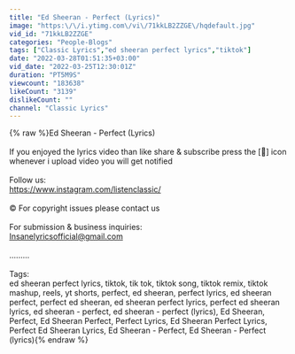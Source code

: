 ```yaml
---
title: "Ed Sheeran - Perfect (Lyrics)"
image: "https:\/\/i.ytimg.com\/vi\/71kkLB2ZZGE\/hqdefault.jpg"
vid_id: "71kkLB2ZZGE"
categories: "People-Blogs"
tags: ["Classic Lyrics","ed sheeran perfect lyrics","tiktok"]
date: "2022-03-28T01:51:35+03:00"
vid_date: "2022-03-25T12:30:01Z"
duration: "PT5M9S"
viewcount: "183638"
likeCount: "3139"
dislikeCount: ""
channel: "Classic Lyrics"
---
```

{% raw %}Ed Sheeran - Perfect (Lyrics)<br /><br />If you enjoyed the lyrics video than like share &amp; subscribe press the [🔔] icon whenever i upload video you will get notified<br /><br />Follow us:<br /><a rel="nofollow" target="blank" href="https://www.instagram.com/listenclassic/">https://www.instagram.com/listenclassic/</a><br /><br />©️ For copyright issues please contact us<br /><br />For submission &amp; business inquiries:<br />Insanelyricsofficial@gmail.com<br /><br />.........<br /><br />Tags:<br />ed sheeran perfect lyrics, tiktok, tik tok, tiktok song, tiktok remix, tiktok mashup, reels, yt shorts, perfect, ed sheeran, perfect lyrics, ed sheeran perfect, perfect ed sheeran, ed sheeran perfect lyrics, perfect ed sheeran lyrics, ed sheeran - perfect, ed sheeran - perfect (lyrics), Ed Sheeran, Perfect, Ed Sheeran Perfect, Perfect Lyrics, Ed Sheeran Perfect Lyrics, Perfect Ed Sheeran Lyrics, Ed Sheeran - Perfect, Ed Sheeran - Perfect (lyrics){% endraw %}
